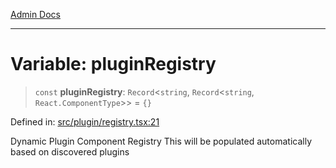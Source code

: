 [Admin Docs](/)

***

# Variable: pluginRegistry

> `const` **pluginRegistry**: `Record`\<`string`, `Record`\<`string`, `React.ComponentType`\>\> = `{}`

Defined in: [src/plugin/registry.tsx:21](https://github.com/PalisadoesFoundation/talawa-admin/blob/main/src/plugin/registry.tsx#L21)

Dynamic Plugin Component Registry
This will be populated automatically based on discovered plugins
